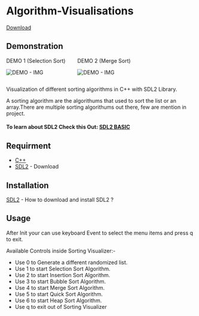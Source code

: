 # Algorithm-Visualisations

[Download](https://github.com/Anki-0/Algorithm-Visualisations)

## Demonstration

<div style="display:flex;flex-direction:row;gap:2rem;">

<div>
DEMO 1 (Selection Sort)

![DEMO - IMG](Demonstration/Sorting%20Visualizer%20-%20Selection%20Sort.gif)

</div>

<div>
DEMO 2 (Merge Sort)

![DEMO - IMG](Demonstration/Sorting%20Visualizer%20-%20Merg%20Sort.gif)
</div>

</div>

Visualization of different sorting algorithms in C++ with SDL2 Library.

A sorting algorithm are the algorithums that used to sort the list or an array.There are multiple sorting algorithums out there, few are mention in project.

#### To learn about SDL2 Check this Out: [SDL2 BASIC](https://sdltutorial.com/sdl-tutorial-basics)

## Requirment

- [C++](https://mingw-w64/org/downloads/)
- [SDL2](https://libsdl.org/download-2.0.php) - Download

## Installation

[SDL2](https://lazyfoo.net/tutorial/SDL/01_hello_SDL/windows/index.php) - How to download and install SDL2 ?

## Usage

After Init your can use keyboard Event to select the menu items and press q to exit.

Available Controls inside Sorting Visualizer:-

- Use 0 to Generate a different randomized list.
- Use 1 to start Selection Sort Algorithm.
- Use 2 to start Insertion Sort Algorithm.
- Use 3 to start Bubble Sort Algorithm.
- Use 4 to start Merge Sort Algorithm.
- Use 5 to start Quick Sort Algorithm.
- Use 6 to start Heap Sort Algorithm.
- Use q to exit out of Sorting Visualizer
